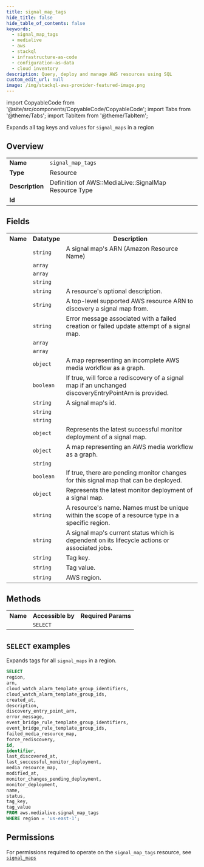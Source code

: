 ```yaml
---
title: signal_map_tags
hide_title: false
hide_table_of_contents: false
keywords:
  - signal_map_tags
  - medialive
  - aws
  - stackql
  - infrastructure-as-code
  - configuration-as-data
  - cloud inventory
description: Query, deploy and manage AWS resources using SQL
custom_edit_url: null
image: /img/stackql-aws-provider-featured-image.png
---
```


import CopyableCode from '@site/src/components/CopyableCode/CopyableCode';
import Tabs from '@theme/Tabs';
import TabItem from '@theme/TabItem';

Expands all tag keys and values for <code>signal_maps</code> in a region

## Overview
<table>
<tbody>
<tr><td><b>Name</b></td><td><code>signal_map_tags</code></td></tr>
<tr><td><b>Type</b></td><td>Resource</td></tr>
<tr><td><b>Description</b></td><td>Definition of AWS::MediaLive::SignalMap Resource Type</td></tr>
<tr><td><b>Id</b></td><td><CopyableCode code="aws.medialive.signal_map_tags" /></td></tr>
</tbody>
</table>

## Fields
<table>
<tbody>
<tr><th>Name</th><th>Datatype</th><th>Description</th></tr><tr><td><CopyableCode code="arn" /></td><td><code>string</code></td><td>A signal map's ARN (Amazon Resource Name)</td></tr>
<tr><td><CopyableCode code="cloud_watch_alarm_template_group_identifiers" /></td><td><code>array</code></td><td></td></tr>
<tr><td><CopyableCode code="cloud_watch_alarm_template_group_ids" /></td><td><code>array</code></td><td></td></tr>
<tr><td><CopyableCode code="created_at" /></td><td><code>string</code></td><td></td></tr>
<tr><td><CopyableCode code="description" /></td><td><code>string</code></td><td>A resource's optional description.</td></tr>
<tr><td><CopyableCode code="discovery_entry_point_arn" /></td><td><code>string</code></td><td>A top-level supported AWS resource ARN to discovery a signal map from.</td></tr>
<tr><td><CopyableCode code="error_message" /></td><td><code>string</code></td><td>Error message associated with a failed creation or failed update attempt of a signal map.</td></tr>
<tr><td><CopyableCode code="event_bridge_rule_template_group_identifiers" /></td><td><code>array</code></td><td></td></tr>
<tr><td><CopyableCode code="event_bridge_rule_template_group_ids" /></td><td><code>array</code></td><td></td></tr>
<tr><td><CopyableCode code="failed_media_resource_map" /></td><td><code>object</code></td><td>A map representing an incomplete AWS media workflow as a graph.</td></tr>
<tr><td><CopyableCode code="force_rediscovery" /></td><td><code>boolean</code></td><td>If true, will force a rediscovery of a signal map if an unchanged discoveryEntryPointArn is provided.</td></tr>
<tr><td><CopyableCode code="id" /></td><td><code>string</code></td><td>A signal map's id.</td></tr>
<tr><td><CopyableCode code="identifier" /></td><td><code>string</code></td><td></td></tr>
<tr><td><CopyableCode code="last_discovered_at" /></td><td><code>string</code></td><td></td></tr>
<tr><td><CopyableCode code="last_successful_monitor_deployment" /></td><td><code>object</code></td><td>Represents the latest successful monitor deployment of a signal map.</td></tr>
<tr><td><CopyableCode code="media_resource_map" /></td><td><code>object</code></td><td>A map representing an AWS media workflow as a graph.</td></tr>
<tr><td><CopyableCode code="modified_at" /></td><td><code>string</code></td><td></td></tr>
<tr><td><CopyableCode code="monitor_changes_pending_deployment" /></td><td><code>boolean</code></td><td>If true, there are pending monitor changes for this signal map that can be deployed.</td></tr>
<tr><td><CopyableCode code="monitor_deployment" /></td><td><code>object</code></td><td>Represents the latest monitor deployment of a signal map.</td></tr>
<tr><td><CopyableCode code="name" /></td><td><code>string</code></td><td>A resource's name. Names must be unique within the scope of a resource type in a specific region.</td></tr>
<tr><td><CopyableCode code="status" /></td><td><code>string</code></td><td>A signal map's current status which is dependent on its lifecycle actions or associated jobs.</td></tr>
<tr><td><CopyableCode code="tag_key" /></td><td><code>string</code></td><td>Tag key.</td></tr>
<tr><td><CopyableCode code="tag_value" /></td><td><code>string</code></td><td>Tag value.</td></tr>
<tr><td><CopyableCode code="region" /></td><td><code>string</code></td><td>AWS region.</td></tr>
</tbody>
</table>

## Methods

<table>
<tbody>
  <tr>
    <th>Name</th>
    <th>Accessible by</th>
    <th>Required Params</th>
  </tr>
  <tr>
    <td><CopyableCode code="list_resources" /></td>
    <td><code>SELECT</code></td>
    <td><CopyableCode code="region" /></td>
  </tr>
</tbody>
</table>

## `SELECT` examples
Expands tags for all <code>signal_maps</code> in a region.
```sql
SELECT
region,
arn,
cloud_watch_alarm_template_group_identifiers,
cloud_watch_alarm_template_group_ids,
created_at,
description,
discovery_entry_point_arn,
error_message,
event_bridge_rule_template_group_identifiers,
event_bridge_rule_template_group_ids,
failed_media_resource_map,
force_rediscovery,
id,
identifier,
last_discovered_at,
last_successful_monitor_deployment,
media_resource_map,
modified_at,
monitor_changes_pending_deployment,
monitor_deployment,
name,
status,
tag_key,
tag_value
FROM aws.medialive.signal_map_tags
WHERE region = 'us-east-1';
```


## Permissions

For permissions required to operate on the <code>signal_map_tags</code> resource, see <a href="/services/medialive/signal_maps/#permissions"><code>signal_maps</code></a>

